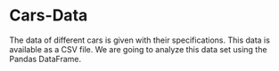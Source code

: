# Cars-Data
The data of different cars is given with their specifications.   This data is available as a CSV file. We are going to analyze this data set using the Pandas DataFrame.
